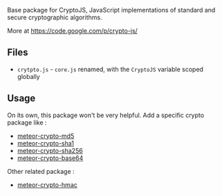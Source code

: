 Base package for CryptoJS, JavaScript implementations of standard
and secure cryptographic algorithms.

More at https://code.google.com/p/crypto-js/

Files
-----
* `crytpto.js` - `core.js` renamed, with the `CryptoJS` variable scoped globally


Usage
-----

On its own, this package won't be very helpful. Add a specific crypto
package like :

- [meteor-crypto-md5](https://github.com/p-j/meteor-crypto-md5)
- [meteor-crypto-sha1](https://github.com/p-j/meteor-crypto-sha1)
- [meteor-crypto-sha256](https://github.com/p-j/meteor-crypto-sha256)
- [meteor-crypto-base64](https://github.com/p-j/meteor-crypto-base64)

Other related package : 

- [meteor-crypto-hmac](https://github.com/p-j/meteor-crypto-hmac)
